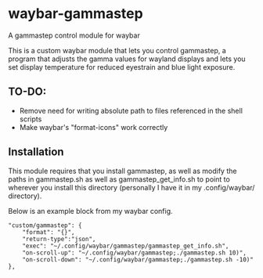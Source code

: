 # waybar-gammastep
A gammastep control module for waybar

This is a custom waybar module that lets you control gammastep, a program that adjusts
the gamma values for wayland displays and lets you set display temperature for
reduced eyestrain and blue light exposure.

## TO-DO:
* Remove need for writing absolute path to files referenced in the shell scripts
* Make waybar's "format-icons" work correctly

## Installation

This module requires that you install gammastep, as well as modify the paths in
gammastep.sh as well as gammastep_get_info.sh to point to wherever you install
this directory (personally I have it in my .config/waybar/ directory).

Below is an example block from my waybar config.


	"custom/gammastep": {
		"format": "{}",
		"return-type":"json",
		"exec": "~/.config/waybar/gammastep/gammastep_get_info.sh",
		"on-scroll-up": "~/.config/waybar/gammastep;./gammastep.sh 10)",
		"on-scroll-down": "~/.config/waybar/gammastep;./gammastep.sh -10)"
	},
